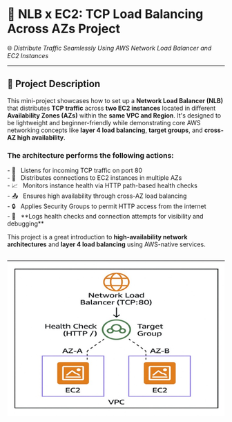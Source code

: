 # 📢 NLB x EC2: TCP Load Balancing Across AZs Project  
🌐 *Distribute Traffic Seamlessly Using AWS Network Load Balancer and EC2 Instances*

---

## 📌 Project Description  
This mini-project showcases how to set up a **Network Load Balancer (NLB)** that distributes **TCP traffic** across **two EC2 instances** located in different **Availability Zones (AZs)** within the **same VPC and Region**. It's designed to be lightweight and beginner-friendly while demonstrating core AWS networking concepts like **layer 4 load balancing**, **target groups**, and **cross-AZ high availability**.
<br>
<h3>The architecture performs the following actions:</h3>
- 🔗   &nbsp;&nbsp;Listens for incoming TCP traffic on port 80  
<br>- 📍   &nbsp;&nbsp;Distributes connections to EC2 instances in multiple AZs  
<br>- 📈   &nbsp;&nbsp;Monitors instance health via HTTP path-based health checks  
<br>- 📤   &nbsp;&nbsp;Ensures high availability through cross-AZ load balancing  
<br>- 🔒   &nbsp;&nbsp;Applies Security Groups to permit HTTP access from the internet  
<br>- 🧾   &nbsp;&nbsp;**Logs health checks and connection attempts for visibility and debugging**

This project is a great introduction to **high-availability network architectures** and **layer 4 load balancing** using AWS-native services.

![Alt Text](700x500_network_diagram_lc.jpg)
---
